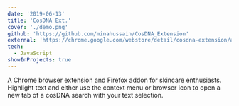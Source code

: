 ```yaml
---
date: '2019-06-13'
title: 'CosDNA Ext.'
cover: './demo.png'
github: 'https://github.com/minahussain/CosDNA_Extension'
external: 'https://chrome.google.com/webstore/detail/cosdna-extension/apjcnjbhemlgjpfkbfdcmgopangnienl?hl=en-US&gl=US'
tech:
  - JavaScript
showInProjects: true
---
```


A Chrome browser extension and Firefox addon for skincare enthusiasts. Highlight text and either use the context menu or browser icon to open a new tab of a cosDNA search with your text selection.